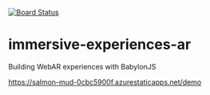 [![Board Status](https://dev.azure.com/srishti-boards/14654744-444e-4518-9a29-ada0cdc06eb7/1450935a-e7bc-4ff3-b9bc-3b4982b73f92/_apis/work/boardbadge/64ac4d32-ab84-489f-87e2-66dacdfa513b)](https://dev.azure.com/srishti-boards/14654744-444e-4518-9a29-ada0cdc06eb7/_boards/board/t/1450935a-e7bc-4ff3-b9bc-3b4982b73f92/Microsoft.RequirementCategory)

# immersive-experiences-ar
Building WebAR experiences with BabylonJS

https://salmon-mud-0cbc5900f.azurestaticapps.net/demo
